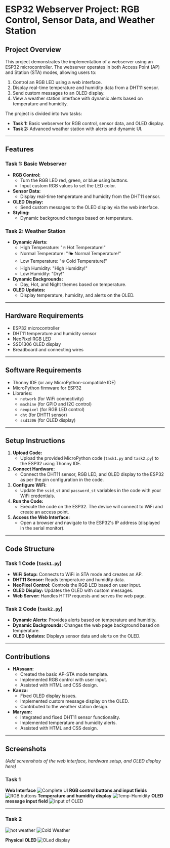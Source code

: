 # ESP32 Webserver Project: RGB Control, Sensor Data, and Weather Station  

## **Project Overview**  
This project demonstrates the implementation of a webserver using an ESP32 microcontroller. The webserver operates in both Access Point (AP) and Station (STA) modes, allowing users to:  
1. Control an RGB LED using a web interface.  
2. Display real-time temperature and humidity data from a DHT11 sensor.  
3. Send custom messages to an OLED display.  
4. View a weather station interface with dynamic alerts based on temperature and humidity.  

The project is divided into two tasks:  
- **Task 1:** Basic webserver for RGB control, sensor data, and OLED display.  
- **Task 2:** Advanced weather station with alerts and dynamic UI.  

---

## **Features**  
### **Task 1: Basic Webserver**  
- **RGB Control:**  
  - Turn the RGB LED red, green, or blue using buttons.  
  - Input custom RGB values to set the LED color.  
- **Sensor Data:**  
  - Display real-time temperature and humidity from the DHT11 sensor.  
- **OLED Display:**  
  - Send custom messages to the OLED display via the web interface.  
- **Styling:**  
  - Dynamic background changes based on temperature.  

### **Task 2: Weather Station**  
- **Dynamic Alerts:**  
  - High Temperature: "🔥 Hot Temperature!"  
  - Normal Temperature: "🌤️ Normal Temperature!"  
  - Low Temperature: "❄️ Cold Temperature!"  
  - High Humidity: "High Humidity!"  
  - Low Humidity: "Dry!"  
- **Dynamic Backgrounds:**  
  - Day, Hot, and Night themes based on temperature.  
- **OLED Updates:**  
  - Display temperature, humidity, and alerts on the OLED.  

---

## **Hardware Requirements**  
- ESP32 microcontroller  
- DHT11 temperature and humidity sensor  
- NeoPixel RGB LED  
- SSD1306 OLED display  
- Breadboard and connecting wires  

---

## **Software Requirements**  
- Thonny IDE (or any MicroPython-compatible IDE)  
- MicroPython firmware for ESP32  
- Libraries:  
  - `network` (for WiFi connectivity)  
  - `machine` (for GPIO and I2C control)  
  - `neopixel` (for RGB LED control)  
  - `dht` (for DHT11 sensor)  
  - `ssd1306` (for OLED display)  

---

## **Setup Instructions**  
1. **Upload Code:**  
   - Upload the provided MicroPython code (`task1.py` and `task2.py`) to the ESP32 using Thonny IDE.  
2. **Connect Hardware:**  
   - Connect the DHT11 sensor, RGB LED, and OLED display to the ESP32 as per the pin configuration in the code.  
3. **Configure WiFi:**  
   - Update the `ssid_st` and `password_st` variables in the code with your WiFi credentials.  
4. **Run the Code:**  
   - Execute the code on the ESP32. The device will connect to WiFi and create an access point.  
5. **Access the Web Interface:**  
   - Open a browser and navigate to the ESP32's IP address (displayed in the serial monitor).  

---

## **Code Structure**  
### **Task 1 Code (`task1.py`)**  
- **WiFi Setup:** Connects to WiFi in STA mode and creates an AP.  
- **DHT11 Sensor:** Reads temperature and humidity data.  
- **NeoPixel Control:** Controls the RGB LED based on user input.  
- **OLED Display:** Updates the OLED with custom messages.  
- **Web Server:** Handles HTTP requests and serves the web page.  

### **Task 2 Code (`task2.py`)**  
- **Dynamic Alerts:** Provides alerts based on temperature and humidity.  
- **Dynamic Backgrounds:** Changes the web page background based on temperature.  
- **OLED Updates:** Displays sensor data and alerts on the OLED.  

---

## **Contributions**  
- **HAssaan:**  
  - Created the basic AP-STA mode template.  
  - Implemented RGB control with user input.  
  - Assisted with HTML and CSS design.  
- **Kanza:**  
  - Fixed OLED display issues.  
  - Implemented custom message display on the OLED.  
  - Contributed to the weather station design.  
- **Maryam:**  
  - Integrated and fixed DHT11 sensor functionality.  
  - Implemented temperature and humidity alerts.  
  - Assisted with HTML and CSS design.  

---

## **Screenshots**  
*(Add screenshots of the web interface, hardware setup, and OLED display here)*  
### **Task 1**
**Web Interface**
![Complete UI](image-1.png)
**RGB control buttons and input fields**
![RGB buttons](image-2.png)
**Temperature and humidity display**
![Temp-Humidity](image-3.png)
**OLED message input field**
![input of OLED](image-4.png)

---
### **Task 2**
![hot weather](image-5.png)
![Cold Weather](image-6.png)

**Physical OLED**
![OLed display](image.png)




 



